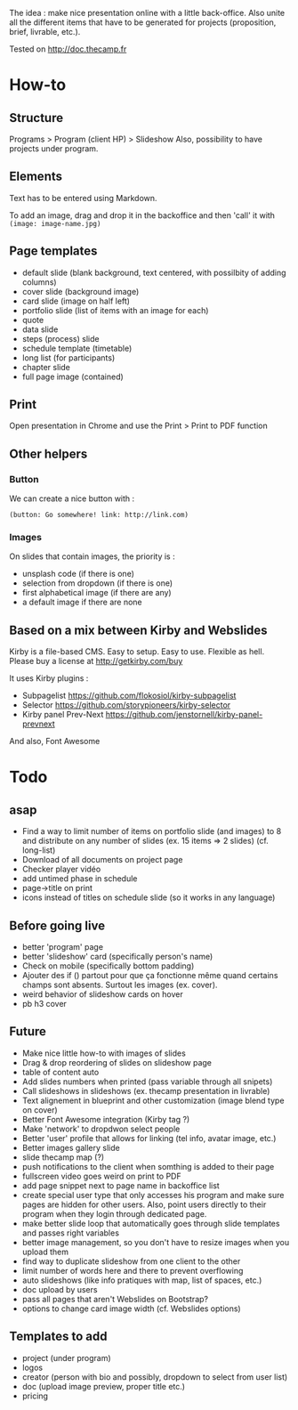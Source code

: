 The idea : make nice presentation online with a little back-office. Also unite all the different items that have to be generated for projects (proposition, brief, livrable, etc.). 

Tested on http://doc.thecamp.fr 

# How-to

## Structure 

Programs > Program (client HP) > Slideshow
Also, possibility to have projects under program. 

## Elements 

Text has to be entered using Markdown. 

To add an image, drag and drop it in the backoffice and then 'call' it with `(image: image-name.jpg)`

## Page templates 

- default slide (blank background, text centered, with possilbity of adding columns) 
- cover slide (background image)
- card slide (image on half left)
- portfolio slide (list of items with an image for each) 
- quote 
- data slide 
- steps (process) slide 
- schedule template (timetable) 
- long list (for participants)
- chapter slide 
- full page image (contained)

## Print

Open presentation in Chrome and use the Print > Print to PDF function 

## Other helpers 

### Button 

We can create a nice button with : 

`(button: Go somewhere! link: http://link.com)`

### Images

On slides that contain images, the priority is : 

- unsplash code (if there is one)
- selection from dropdown (if there is one)
- first alphabetical image (if there are any)
- a default image if there are none 

## Based on a mix between Kirby and Webslides

Kirby is a file-based CMS.
Easy to setup. Easy to use. Flexible as hell.
Please buy a license at <http://getkirby.com/buy>

It uses Kirby plugins : 

- Subpagelist <https://github.com/flokosiol/kirby-subpagelist>
- Selector <https://github.com/storypioneers/kirby-selector>
- Kirby panel Prev-Next <https://github.com/jenstornell/kirby-panel-prevnext>

And also, Font Awesome

# Todo 

## asap

- Find a way to limit number of items on portfolio slide (and images) to 8 and distribute on any number of slides (ex. 15 items => 2 slides) (cf. long-list)
- Download of all documents on project page 
- Checker player vidéo 
- add untimed phase in schedule
- page->title on print 
- icons instead of titles on schedule slide (so it works in any language)

## Before going live 

- better 'program' page  
- better 'slideshow' card (specifically person's name)
- Check on mobile (specifically bottom padding)
- Ajouter des if () partout pour que ça fonctionne même quand certains champs sont absents. Surtout les images (ex. cover). 
- weird behavior of slideshow cards on hover 
- pb h3 cover

## Future 

- Make nice little how-to with images of slides 
- Drag & drop reordering of slides on slideshow page 
- table of content auto 
- Add slides numbers when printed (pass variable through all snipets)
- Call slideshows in slideshows (ex. thecamp presentation in livrable)
- Text alignement in blueprint and other customization (image blend type on cover)
- Better Font Awesome integration (Kirby tag ?)
- Make 'network' to dropdwon select people 
- Better 'user' profile that allows for linking (tel info, avatar image, etc.)
- Better images gallery slide 
- slide thecamp map (?) 
- push notifications to the client when somthing is added to their page   
- fullscreen video goes weird on print to PDF 
- add page snippet next to page name in backoffice list 
- create special user type that only accesses his program and make sure pages are hidden for other users. Also, point users directly to their program when they login through dedicated page.  
- make better slide loop that automatically goes through slide templates and passes right variables
- better image management, so you don't have to resize images when you upload them
- find way to duplicate slideshow from one client to the other 
- limit number of words here and there to prevent overflowing 
- auto slideshows (like info pratiques with map, list of spaces, etc.)
- doc upload by users 
- pass all pages that aren't Webslides on Bootstrap?
- options to change card image width (cf. Webslides options)

## Templates to add 

- project (under program)
- logos 
- creator (person with bio and possibly, dropdown to select from user list) 
- doc (upload image preview, proper title etc.)
- pricing 



